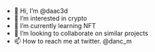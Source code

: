 - 👋 Hi, I’m @daac3d
- 👀 I’m interested in crypto
- 🌱 I’m currently learning NFT
- 💞️ I’m looking to collaborate on similar projects 
- 📫 How to reach me at twitter. @danc_m

<!---
daac3d/daac3d is a ✨ special ✨ repository because its `README.md` (this file) appears on your GitHub profile.
You can click the Preview link to take a look at your changes.
--->
